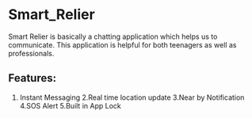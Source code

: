 # Smart_Relier
Smart Relier is basically a chatting application which helps us to communicate. 
This application is helpful for both teenagers as well as professionals.
## Features:
1. Instant Messaging 
2.Real time location update 
3.Near by Notification
4.SOS Alert
5.Built in App Lock
